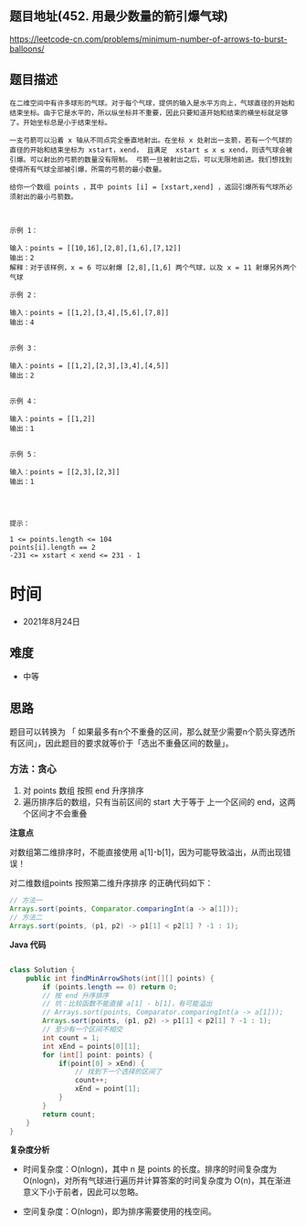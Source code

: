 
## 题目地址(452. 用最少数量的箭引爆气球)

https://leetcode-cn.com/problems/minimum-number-of-arrows-to-burst-balloons/

## 题目描述

```
在二维空间中有许多球形的气球。对于每个气球，提供的输入是水平方向上，气球直径的开始和结束坐标。由于它是水平的，所以纵坐标并不重要，因此只要知道开始和结束的横坐标就足够了。开始坐标总是小于结束坐标。

一支弓箭可以沿着 x 轴从不同点完全垂直地射出。在坐标 x 处射出一支箭，若有一个气球的直径的开始和结束坐标为 xstart，xend， 且满足  xstart ≤ x ≤ xend，则该气球会被引爆。可以射出的弓箭的数量没有限制。 弓箭一旦被射出之后，可以无限地前进。我们想找到使得所有气球全部被引爆，所需的弓箭的最小数量。

给你一个数组 points ，其中 points [i] = [xstart,xend] ，返回引爆所有气球所必须射出的最小弓箭数。

 

示例 1：

输入：points = [[10,16],[2,8],[1,6],[7,12]]
输出：2
解释：对于该样例，x = 6 可以射爆 [2,8],[1,6] 两个气球，以及 x = 11 射爆另外两个气球

示例 2：

输入：points = [[1,2],[3,4],[5,6],[7,8]]
输出：4


示例 3：

输入：points = [[1,2],[2,3],[3,4],[4,5]]
输出：2


示例 4：

输入：points = [[1,2]]
输出：1


示例 5：

输入：points = [[2,3],[2,3]]
输出：1


 

提示：

1 <= points.length <= 104
points[i].length == 2
-231 <= xstart < xend <= 231 - 1
```

# 时间

- 2021年8月24日

## 难度

- 中等

## 思路

题目可以转换为 「 如果最多有n个不重叠的区间，那么就至少需要n个箭头穿透所有区间」，因此题目的要求就等价于「选出不重叠区间的数量」。

### 方法：贪心

1. 对 points 数组 按照 end 升序排序
2. 遍历排序后的数组，只有当前区间的 start 大于等于 上一个区间的 end，这两个区间才不会重叠

**注意点**

对数组第二维排序时，不能直接使用 a[1]-b[1]，因为可能导致溢出，从而出现错误！

对二维数组points 按照第二维升序排序 的正确代码如下：
```java
// 方法一
Arrays.sort(points, Comparator.comparingInt(a -> a[1]));
// 方法二
Arrays.sort(points, (p1, p2) -> p1[1] < p2[1] ? -1 : 1);
```

**Java 代码**


```java

class Solution {
    public int findMinArrowShots(int[][] points) {
        if (points.length == 0) return 0;
        // 按 end 升序排序  
        // 坑：比较函数不能直接 a[1] - b[1]，有可能溢出
        // Arrays.sort(points, Comparator.comparingInt(a -> a[1]));
        Arrays.sort(points, (p1, p2) -> p1[1] < p2[1] ? -1 : 1);
        // 至少有一个区间不相交
        int count = 1;
        int xEnd = points[0][1];
        for (int[] point: points) {
            if(point[0] > xEnd) {
                // 找到下一个选择的区间了
                count++;
                xEnd = point[1];
            }
        }
        return count;
    }
}

```


**复杂度分析**

- 时间复杂度：O(nlogn)，其中 n 是 points 的长度。排序的时间复杂度为 O(nlogn)，对所有气球进行遍历并计算答案的时间复杂度为 O(n)，其在渐进意义下小于前者，因此可以忽略。

- 空间复杂度：O(nlogn)，即为排序需要使用的栈空间。




